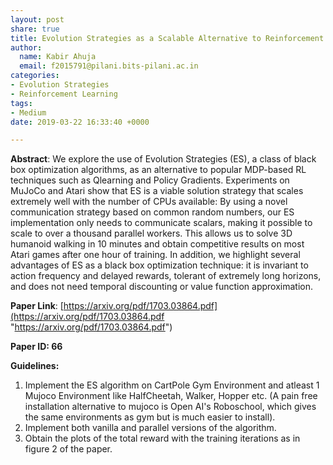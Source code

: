 ```yaml
---
layout: post
share: true
title: Evolution Strategies as a Scalable Alternative to Reinforcement Learning
author:
  name: Kabir Ahuja
  email: f2015791@pilani.bits-pilani.ac.in
categories:
- Evolution Strategies
- Reinforcement Learning
tags:
- Medium
date: 2019-03-22 16:33:40 +0000

---
```

**Abstract**: We explore the use of Evolution Strategies (ES), a class of black box optimization algorithms, as an alternative to popular MDP-based RL techniques such as Qlearning and Policy Gradients. Experiments on MuJoCo and Atari show that ES is a viable solution strategy that scales extremely well with the number of CPUs available: By using a novel communication strategy based on common random numbers, our ES implementation only needs to communicate scalars, making it possible to scale to over a thousand parallel workers. This allows us to solve 3D humanoid walking in 10 minutes and obtain competitive results on most Atari games after one hour of training. In addition, we highlight several advantages of ES as a black box optimization technique: it is invariant to action frequency and delayed rewards, tolerant of extremely long horizons, and does not need temporal discounting or value function approximation.

**Paper Link**: [https://arxiv.org/pdf/1703.03864.pdf](https://arxiv.org/pdf/1703.03864.pdf "https://arxiv.org/pdf/1703.03864.pdf")

**Paper ID: 66**

**Guidelines:**

1. Implement the ES algorithm on CartPole Gym Environment and atleast 1 Mujoco Environment like HalfCheetah, Walker, Hopper etc. (A pain free installation alternative to mujoco is Open AI's Roboschool, which gives the same environments as gym but is much easier to install).
2. Implement both vanilla and parallel versions of the algorithm.
3. Obtain the plots of the total reward with the training iterations as in figure 2 of the paper.